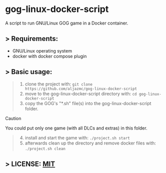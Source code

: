 # gog-linux-docker-script
A script to run GNU/Linux GOG game in a Docker container.

## > Requirements:

* GNU/Linux operating system
* docker with docker compose plugin

## > Basic usage:

> 1. clone the project with: `git clone https://github.com/aljazmc/gog-linux-docker-script`
> 2. move to the gog-linux-docker-script directory with: `cd gog-linux-docker-script`
> 3. copy the GOG's "*.sh" file(s) into the gog-linux-docker-script folder. 

> [!CAUTION]
> You could put only one game (with all DLCs and extras) in this folder.

> 4. install and start the game with: `./project.sh start`
> 5. afterwards clean up the directory and remove docker files with: `./project.sh clean`

## > LICENSE: [MIT](https://github.com/aljazmc/gog-linux-docker-script/blob/main/LICENSE)

